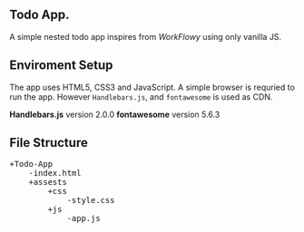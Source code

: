 ## Todo App.  
A simple nested todo app inspires from _WorkFlowy_ using only vanilla JS.   

## Enviroment Setup 
The app uses HTML5, CSS3 and JavaScript. A simple browser is requried to    
run the app. However `Handlebars.js`, and `fontawesome` is used as CDN.    

**Handlebars.js** version 2.0.0
**fontawesome** version 5.6.3


## File Structure
<pre>
+Todo-App      
    -index.html  
    +assests            
        +css            
            -style.css    
        +js  
            -app.js 
</pre>